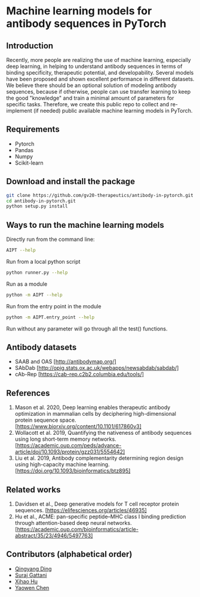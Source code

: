 # Machine learning models for antibody sequences in PyTorch

## Introduction

Recently, more people are realizing the use of machine learning, especially deep learning, in helping to understand antibody sequences in terms of binding specificity, therapeutic potential, and developability. Several models have been proposed and shown excellent performance in different datasets. We believe there should be an optional solution of modeling antibody sequences, because if otherwise, people can use transfer learning to keep the good "knowledge" and train a minimal amount of parameters for specific tasks. Therefore, we create this public repo to collect and re-implement (if needed) public available machine learning models in PyTorch.

## Requirements

* Pytorch
* Pandas
* Numpy
* Scikit-learn

## Download and install the package 

```bash
git clone https://github.com/gv20-therapeutics/antibody-in-pytorch.git
cd antibody-in-pytorch.git
python setup.py install
```

## Ways to run the machine learning models

Directly run from the command line:
```bash 
AIPT --help
```
Run from a local python script
```bash 
python runner.py --help
```
Run as a module
```bash 
python -m AIPT --help
```
Run from the entry point in the module
```bash 
python -m AIPT.entry_point --help
```
Run without any parameter will go through all the test() functions.

## Antibody datasets
* SAAB and OAS [http://antibodymap.org/]
* SAbDab [http://opig.stats.ox.ac.uk/webapps/newsabdab/sabdab/]
* cAb-Rep [https://cab-rep.c2b2.columbia.edu/tools/]

## References

1. Mason et al. 2020, Deep learning enables therapeutic antibody optimization in mammalian cells by deciphering high-dimensional protein sequence space. [https://www.biorxiv.org/content/10.1101/617860v3]
2. Wollacott et al. 2019, Quantifying the nativeness of antibody sequences using long short-term memory networks. [https://academic.oup.com/peds/advance-article/doi/10.1093/protein/gzz031/5554642]
3. Liu et al. 2019, Antibody complementarity determining region design using high-capacity machine learning. [https://doi.org/10.1093/bioinformatics/btz895]

## Related works

1. Davidsen et al., Deep generative models for T cell receptor protein sequences. [https://elifesciences.org/articles/46935]
2. Hu et al., ACME: pan-specific peptide–MHC class I binding prediction through attention-based deep neural networks. [https://academic.oup.com/bioinformatics/article-abstract/35/23/4946/5497763]

## Contributors (alphabetical order)

* [Qingyang Ding](https://github.com/qid12)
* [Suraj Gattani](https://github.com/suraj-gattani)
* [Xihao Hu](https://github.com/huxihao)
* [Yaowen Chen](https://github.com/achenge07)
